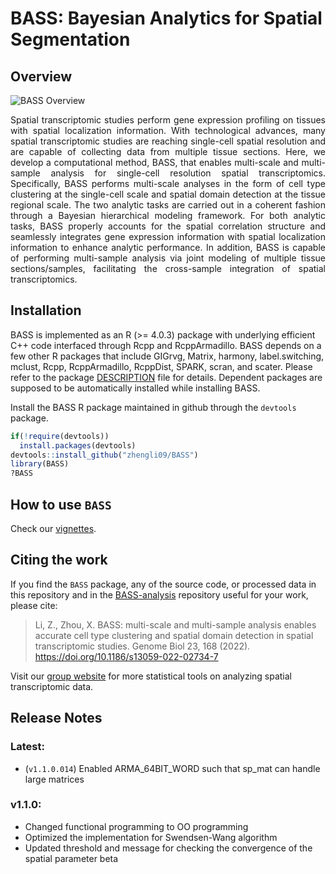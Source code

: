 # BASS: Bayesian Analytics for Spatial Segmentation
## Overview
![BASS Overview](https://github.com/zhengli09/BASS-Analysis/blob/master/docs/BASS_workflow.png)
<p align="justify"> Spatial transcriptomic studies perform gene expression 
profiling on tissues with spatial localization information. With technological 
advances, many spatial transcriptomic studies are reaching single-cell spatial 
resolution and are capable of collecting data from multiple tissue sections. 
Here, we develop a computational method, BASS, that enables multi-scale and 
multi-sample analysis for single-cell resolution spatial transcriptomics. 
Specifically, BASS performs multi-scale analyses in the form of cell type 
clustering at the single-cell scale and spatial domain detection at the tissue 
regional scale. The two analytic tasks are carried out in a coherent fashion 
through a Bayesian hierarchical modeling framework. For both analytic tasks, 
BASS properly accounts for the spatial correlation structure and seamlessly 
integrates gene expression information with spatial localization information to 
enhance analytic performance. In addition, BASS is capable of performing 
multi-sample analysis via joint modeling of multiple tissue sections/samples, 
facilitating the cross-sample integration of spatial transcriptomics. </p>

## Installation
BASS is implemented as an R (>= 4.0.3) package with underlying efficient C++ 
code interfaced through Rcpp and RcppArmadillo. BASS depends on a few other 
R packages that include GIGrvg, Matrix, harmony, label.switching, mclust, Rcpp, 
RcppArmadillo, RcppDist, SPARK, scran, and scater. Please refer to the package 
[DESCRIPTION](https://github.com/zhengli09/BASS/blob/master/DESCRIPTION) file 
for details. Dependent packages are supposed to be automatically installed while 
installing BASS.

Install the BASS R package maintained in github through the `devtools` package.
```r
if(!require(devtools))
  install.packages(devtools)
devtools::install_github("zhengli09/BASS")
library(BASS)
?BASS
```

## How to use `BASS`
Check our [vignettes](https://zhengli09.github.io/BASS-Analysis/).

## Citing the work
If you find the `BASS` package, any of the source code, or processed data 
in this repository and in the [BASS-analysis](https://github.com/zhengli09/BASS-Analysis) 
repository useful for your work, please cite:

> Li, Z., Zhou, X. BASS: multi-scale and multi-sample analysis enables 
> accurate cell type clustering and spatial domain detection in spatial 
> transcriptomic studies. Genome Biol 23, 168 (2022). 
> https://doi.org/10.1186/s13059-022-02734-7

Visit our [group website](http://www.xzlab.org) for more statistical tools on 
analyzing spatial transcriptomic data.

## Release Notes
### Latest:
* (`v1.1.0.014`) Enabled ARMA_64BIT_WORD such that sp_mat can handle large 
matrices
### v1.1.0:
* Changed functional programming to OO programming
* Optimized the implementation for Swendsen-Wang algorithm
* Updated threshold and message for checking the convergence of the spatial 
parameter beta